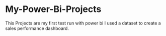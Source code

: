 # My-Power-Bi-Projects

This Projects are my first test run with power bi 
I used a dataset to create a sales performance dashboard.
